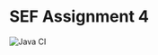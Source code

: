 # SEF Assignment 4

![Java CI](https://github.com/maxRwalker24/SEF_Assignment4/actions/workflows/ci.yml/badge.svg)

